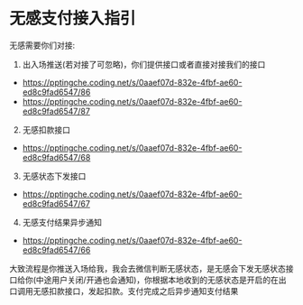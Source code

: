 # 无感支付接入指引

无感需要你们对接:
1. 出入场推送(若对接了可忽略)，你们提供接口或者直接对接我们的接口
- https://pptingche.coding.net/s/0aaef07d-832e-4fbf-ae60-ed8c9fad6547/86
- https://pptingche.coding.net/s/0aaef07d-832e-4fbf-ae60-ed8c9fad6547/87
2. 无感扣款接口
- https://pptingche.coding.net/s/0aaef07d-832e-4fbf-ae60-ed8c9fad6547/68
3. 无感状态下发接口
- https://pptingche.coding.net/s/0aaef07d-832e-4fbf-ae60-ed8c9fad6547/67
4. 无感支付结果异步通知
- https://pptingche.coding.net/s/0aaef07d-832e-4fbf-ae60-ed8c9fad6547/66

大致流程是你推送入场给我，我会去微信判断无感状态，是无感会下发无感状态接口给你(中途用户关闭/开通也会通知)，你根据本地收到的无感状态是开启的在出口调用无感扣款接口，发起扣款。支付完成之后异步通知支付结果
